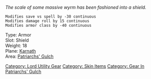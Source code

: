 *The scale of some massive wyrm has been fashioned into a shield.*

`Modifies save vs spell by -30 continuous`  
`Modifies damage roll by 15 continuous`  
`Modifies armor class by -40 continuous`

Type: Armor  
Slot: Shield  
Weight: 18  
Plane: [Karnath](:Category:Karnath "wikilink")  
Area: [Patriarchs' Gulch](:Category:Patriarchs'_Gulch "wikilink")

[Category: Lord Utility Gear](Category:_Lord_Utility_Gear "wikilink")
[Category: Skin Items](Category:_Skin_Items "wikilink") [Category: Gear
In Patriarchs' Gulch](Category:_Gear_In_Patriarchs'_Gulch "wikilink")
